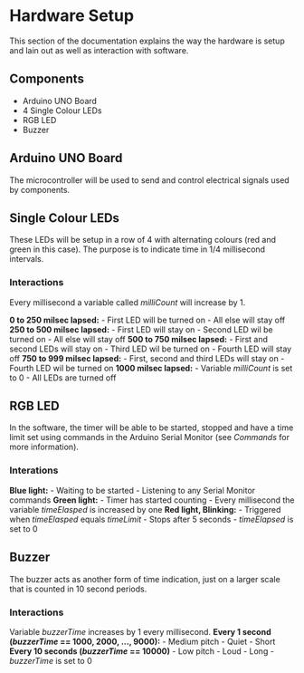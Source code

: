 # Hardware Setup

This section of the documentation explains the way the hardware is setup and lain out as well as interaction with software.

## Components
- Arduino UNO Board
- 4 Single Colour LEDs
- RGB LED
- Buzzer

## Arduino UNO Board
The microcontroller will be used to send and control electrical signals used by components.

## Single Colour LEDs
These LEDs will be setup in a row of 4 with alternating colours (red and green in this case). The purpose is to indicate time in 1/4 millisecond intervals.
### Interactions
Every millisecond a variable called *milliCount* will increase by 1.

**0 to 250 milsec lapsed:**
	- First LED will be turned on
	- All else will stay off
**250 to 500 milsec lapsed:**
	- First LED will stay on
	- Second LED wil be turned on
	- All else will stay off
**500 to 750 milsec lapsed:**
	- First and second LEDs will stay on
	- Third LED wil be turned on
	- Fourth LED will stay off
**750 to 999 milsec lapsed:**
	- First, second and third LEDs will stay on
	- Fourth LED wil be turned on
**1000 milsec lapsed:**
	- Variable *milliCount* is set to 0
	- All LEDs are turned off

## RGB LED
In the software, the timer will be able to be started, stopped and have a time limit set using commands in the Arduino Serial Monitor (see *Commands* for more information).
### Interations
**Blue light:**
	- Waiting to be started
	- Listening to any Serial Monitor commands
**Green light:**
	- Timer has started counting
	- Every millisecond the variable *timeElasped* is increased by one
**Red light, Blinking:**
	- Triggered when *timeElasped* equals *timeLimit*
	- Stops after 5 seconds
	- *timeElapsed* is set to 0

## Buzzer
The buzzer acts as another form of time indication, just on a larger scale that is counted in 10 second periods.
### Interactions
Variable *buzzerTime* increases by 1 every millisecond.
**Every 1 second (*buzzerTime* == 1000, 2000, ..., 9000):**
	- Medium pitch
	- Quiet
	- Short
**Every 10 seconds (*buzzerTime* == 10000)**
	- Low pitch
	- Loud
	- Long
	- *buzzerTime* is set to 0